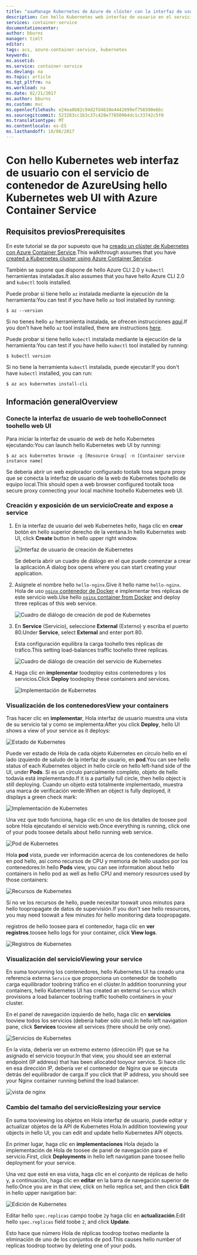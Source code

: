 ```yaml
---
title: "aaaManage Kubernetes de Azure de clúster con la interfaz de usuario web | Documentos de Microsoft"
description: Con hello Kubernetes web interfaz de usuario en el servicio de contenedor de Azure
services: container-service
documentationcenter: 
author: bburns
manager: timlt
editor: 
tags: acs, azure-container-service, kubernetes
keywords: 
ms.assetid: 
ms.service: container-service
ms.devlang: na
ms.topic: article
ms.tgt_pltfrm: na
ms.workload: na
ms.date: 02/21/2017
ms.author: bburns
ms.custom: mvc
ms.openlocfilehash: e24ea0b82c94d2fd4610e4442699ef756590e6bc
ms.sourcegitcommit: 523283cc1b3c37c428e77850964dc1c33742c5f0
ms.translationtype: MT
ms.contentlocale: es-ES
ms.lasthandoff: 10/06/2017
---
```

# <a name="using-hello-kubernetes-web-ui-with-azure-container-service"></a><span data-ttu-id="8fdca-103">Con hello Kubernetes web interfaz de usuario con el servicio de contenedor de Azure</span><span class="sxs-lookup"><span data-stu-id="8fdca-103">Using hello Kubernetes web UI with Azure Container Service</span></span>

## <a name="prerequisites"></a><span data-ttu-id="8fdca-104">Requisitos previos</span><span class="sxs-lookup"><span data-stu-id="8fdca-104">Prerequisites</span></span>
<span data-ttu-id="8fdca-105">En este tutorial se da por supuesto que ha [creado un clúster de Kubernetes con Azure Container Service](container-service-kubernetes-walkthrough.md).</span><span class="sxs-lookup"><span data-stu-id="8fdca-105">This walkthrough assumes that you have [created a Kubernetes cluster using Azure Container Service](container-service-kubernetes-walkthrough.md).</span></span>


<span data-ttu-id="8fdca-106">También se supone que dispone de hello Azure CLI 2.0 y `kubectl` herramientas instaladas.</span><span class="sxs-lookup"><span data-stu-id="8fdca-106">It also assumes that you have hello Azure CLI 2.0 and `kubectl` tools installed.</span></span>

<span data-ttu-id="8fdca-107">Puede probar si tiene hello `az` instalada mediante la ejecución de la herramienta:</span><span class="sxs-lookup"><span data-stu-id="8fdca-107">You can test if you have hello `az` tool installed by running:</span></span>

```console
$ az --version
```

<span data-ttu-id="8fdca-108">Si no tienes hello `az` herramienta instalada, se ofrecen instrucciones [aquí](https://github.com/azure/azure-cli#installation).</span><span class="sxs-lookup"><span data-stu-id="8fdca-108">If you don't have hello `az` tool installed, there are instructions [here](https://github.com/azure/azure-cli#installation).</span></span>

<span data-ttu-id="8fdca-109">Puede probar si tiene hello `kubectl` instalada mediante la ejecución de la herramienta:</span><span class="sxs-lookup"><span data-stu-id="8fdca-109">You can test if you have hello `kubectl` tool installed by running:</span></span>

```console
$ kubectl version
```

<span data-ttu-id="8fdca-110">Si no tiene la herramienta `kubectl` instalada, puede ejecutar:</span><span class="sxs-lookup"><span data-stu-id="8fdca-110">If you don't have `kubectl` installed, you can run:</span></span>

```console
$ az acs kubernetes install-cli
```

## <a name="overview"></a><span data-ttu-id="8fdca-111">Información general</span><span class="sxs-lookup"><span data-stu-id="8fdca-111">Overview</span></span>

### <a name="connect-toohello-web-ui"></a><span data-ttu-id="8fdca-112">Conecte la interfaz de usuario de web toohello</span><span class="sxs-lookup"><span data-stu-id="8fdca-112">Connect toohello web UI</span></span>
<span data-ttu-id="8fdca-113">Para iniciar la interfaz de usuario de web de hello Kubernetes ejecutando:</span><span class="sxs-lookup"><span data-stu-id="8fdca-113">You can launch hello Kubernetes web UI by running:</span></span>

```console
$ az acs kubernetes browse -g [Resource Group] -n [Container service instance name]
```

<span data-ttu-id="8fdca-114">Se debería abrir un web explorador configurado tootalk tooa segura proxy que se conecta la interfaz de usuario de la web de Kubernetes toohello de equipo local.</span><span class="sxs-lookup"><span data-stu-id="8fdca-114">This should open a web browser configured tootalk tooa secure proxy connecting your local machine toohello Kubernetes web UI.</span></span>

### <a name="create-and-expose-a-service"></a><span data-ttu-id="8fdca-115">Creación y exposición de un servicio</span><span class="sxs-lookup"><span data-stu-id="8fdca-115">Create and expose a service</span></span>
1. <span data-ttu-id="8fdca-116">En la interfaz de usuario del web Kubernetes hello, haga clic en **crear** botón en hello superior derecho de la ventana.</span><span class="sxs-lookup"><span data-stu-id="8fdca-116">In hello Kubernetes web UI, click **Create** button in hello upper right window.</span></span>

    ![Interfaz de usuario de creación de Kubernetes](./media/container-service-kubernetes-ui/create.png)

    <span data-ttu-id="8fdca-118">Se debería abrir un cuadro de diálogo en el que puede comenzar a crear la aplicación.</span><span class="sxs-lookup"><span data-stu-id="8fdca-118">A dialog box opens where you can start creating your application.</span></span>

2. <span data-ttu-id="8fdca-119">Asígnele el nombre hello `hello-nginx`.</span><span class="sxs-lookup"><span data-stu-id="8fdca-119">Give it hello name `hello-nginx`.</span></span> <span data-ttu-id="8fdca-120">Hola de uso [ `nginx` contenedor de Docker](https://hub.docker.com/_/nginx/) e implementar tres réplicas de este servicio web.</span><span class="sxs-lookup"><span data-stu-id="8fdca-120">Use hello [`nginx` container from Docker](https://hub.docker.com/_/nginx/) and deploy three replicas of this web service.</span></span>

    ![Cuadro de diálogo de creación de pod de Kubernetes](./media/container-service-kubernetes-ui/nginx.png)

3. <span data-ttu-id="8fdca-122">En **Service** (Servicio), seleccione **External** (Externo) y escriba el puerto 80.</span><span class="sxs-lookup"><span data-stu-id="8fdca-122">Under **Service**, select **External** and enter port 80.</span></span>

    <span data-ttu-id="8fdca-123">Esta configuración equilibra la carga toohello tres réplicas de tráfico.</span><span class="sxs-lookup"><span data-stu-id="8fdca-123">This setting load-balances traffic toohello three replicas.</span></span>

    ![Cuadro de diálogo de creación del servicio de Kubernetes](./media/container-service-kubernetes-ui/service.png)

4. <span data-ttu-id="8fdca-125">Haga clic en **implementar** toodeploy estos contenedores y los servicios.</span><span class="sxs-lookup"><span data-stu-id="8fdca-125">Click **Deploy** toodeploy these containers and services.</span></span>

    ![Implementación de Kubernetes](./media/container-service-kubernetes-ui/deploy.png)

### <a name="view-your-containers"></a><span data-ttu-id="8fdca-127">Visualización de los contenedores</span><span class="sxs-lookup"><span data-stu-id="8fdca-127">View your containers</span></span>
<span data-ttu-id="8fdca-128">Tras hacer clic en **implementar**, Hola interfaz de usuario muestra una vista de su servicio tal y como se implementa:</span><span class="sxs-lookup"><span data-stu-id="8fdca-128">After you click **Deploy**, hello UI shows a view of your service as it deploys:</span></span>

![Estado de Kubernetes](./media/container-service-kubernetes-ui/status.png)

<span data-ttu-id="8fdca-130">Puede ver estado de Hola de cada objeto Kubernetes en círculo hello en el lado izquierdo de saludo de la interfaz de usuario, en **pod**.</span><span class="sxs-lookup"><span data-stu-id="8fdca-130">You can see hello status of each Kubernetes object in hello circle on hello left-hand side of the UI, under **Pods**.</span></span> <span data-ttu-id="8fdca-131">Si es un círculo parcialmente completo, objeto de hello todavía está implementando.</span><span class="sxs-lookup"><span data-stu-id="8fdca-131">If it is a partially full circle, then hello object is still deploying.</span></span> <span data-ttu-id="8fdca-132">Cuando un objeto está totalmente implementado, muestra una marca de verificación verde:</span><span class="sxs-lookup"><span data-stu-id="8fdca-132">When an object is fully deployed, it displays a green check mark:</span></span>

![Implementación de Kubernetes](./media/container-service-kubernetes-ui/deployed.png)

<span data-ttu-id="8fdca-134">Una vez que todo funciona, haga clic en uno de los detalles de toosee pod sobre Hola ejecutando el servicio web.</span><span class="sxs-lookup"><span data-stu-id="8fdca-134">Once everything is running, click one of your pods toosee details about hello running web service.</span></span>

![Pod de Kubernetes](./media/container-service-kubernetes-ui/pods.png)

<span data-ttu-id="8fdca-136">Hola **pod** vista, puede ver información acerca de los contenedores de hello en pod hello, así como recursos de CPU y memoria de hello usados por los contenedores:</span><span class="sxs-lookup"><span data-stu-id="8fdca-136">In hello **Pods** view, you can see information about hello containers in hello pod as well as hello CPU and memory resources used by those containers:</span></span>

![Recursos de Kubernetes](./media/container-service-kubernetes-ui/resources.png)

<span data-ttu-id="8fdca-138">Si no ve los recursos de hello, puede necesitar toowait unos minutos para hello toopropagate de datos de supervisión.</span><span class="sxs-lookup"><span data-stu-id="8fdca-138">If you don't see hello resources, you may need toowait a few minutes for hello monitoring data toopropagate.</span></span>

<span data-ttu-id="8fdca-139">registros de hello toosee para el contenedor, haga clic en **ver registros**.</span><span class="sxs-lookup"><span data-stu-id="8fdca-139">toosee hello logs for your container, click **View logs**.</span></span>

![Registros de Kubernetes](./media/container-service-kubernetes-ui/logs.png)

### <a name="viewing-your-service"></a><span data-ttu-id="8fdca-141">Visualización del servicio</span><span class="sxs-lookup"><span data-stu-id="8fdca-141">Viewing your service</span></span>
<span data-ttu-id="8fdca-142">En suma toorunning los contenedores, hello Kubernetes UI ha creado una referencia externa `Service` que proporciona un contenedor de toohello carga equilibrador toobring tráfico en el clúster.</span><span class="sxs-lookup"><span data-stu-id="8fdca-142">In addition toorunning your containers, hello Kubernetes UI has created an external `Service` which provisions a load balancer toobring traffic toohello containers in your cluster.</span></span>

<span data-ttu-id="8fdca-143">En el panel de navegación izquierdo de hello, haga clic en **servicios** tooview todos los servicios (debería haber sólo uno).</span><span class="sxs-lookup"><span data-stu-id="8fdca-143">In hello left navigation pane, click **Services** tooview all services (there should be only one).</span></span>

![Servicios de Kubernetes](./media/container-service-kubernetes-ui/service-deployed.png)

<span data-ttu-id="8fdca-145">En la vista, debería ver un extremo externo (dirección IP) que se ha asignado el servicio tooyour.</span><span class="sxs-lookup"><span data-stu-id="8fdca-145">In that view, you should see an external endpoint (IP address) that has been allocated tooyour service.</span></span>
<span data-ttu-id="8fdca-146">Si hace clic en esa dirección IP, debería ver el contenedor de Nginx que se ejecuta detrás del equilibrador de carga.</span><span class="sxs-lookup"><span data-stu-id="8fdca-146">If you click that IP address, you should see your Nginx container running behind the load balancer.</span></span>

![vista de nginx](./media/container-service-kubernetes-ui/nginx-page.png)

### <a name="resizing-your-service"></a><span data-ttu-id="8fdca-148">Cambio del tamaño del servicio</span><span class="sxs-lookup"><span data-stu-id="8fdca-148">Resizing your service</span></span>
<span data-ttu-id="8fdca-149">En suma tooviewing los objetos en Hola interfaz de usuario, puede editar y actualizar objetos de la API de Kubernetes Hola.</span><span class="sxs-lookup"><span data-stu-id="8fdca-149">In addition tooviewing your objects in hello UI, you can edit and update hello Kubernetes API objects.</span></span>

<span data-ttu-id="8fdca-150">En primer lugar, haga clic en **implementaciones** Hola dejado la implementación de Hola de toosee de panel de navegación para el servicio.</span><span class="sxs-lookup"><span data-stu-id="8fdca-150">First, click **Deployments** in hello left navigation pane toosee hello deployment for your service.</span></span>

<span data-ttu-id="8fdca-151">Una vez que esté en esa vista, haga clic en el conjunto de réplicas de hello y, a continuación, haga clic en **editar** en la barra de navegación superior de hello:</span><span class="sxs-lookup"><span data-stu-id="8fdca-151">Once you are in that view, click on hello replica set, and then click **Edit** in hello upper navigation bar:</span></span>

![Edición de Kubernetes](./media/container-service-kubernetes-ui/edit.png)

<span data-ttu-id="8fdca-153">Editar hello `spec.replicas` campo toobe `2`y haga clic en **actualización**.</span><span class="sxs-lookup"><span data-stu-id="8fdca-153">Edit hello `spec.replicas` field toobe `2`, and click **Update**.</span></span>

<span data-ttu-id="8fdca-154">Esto hace que número Hola de réplicas toodrop tootwo mediante la eliminación de uno de los conjuntos de pod.</span><span class="sxs-lookup"><span data-stu-id="8fdca-154">This causes hello number of replicas toodrop tootwo by deleting one of your pods.</span></span>

 

